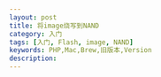 ```yaml
---
layout: post
title: 将image烧写到NAND
category: 入门
tags: [入门, Flash, image, NAND]
keywords: PHP,Mac,Brew,旧版本,Version
description: 
---
```


